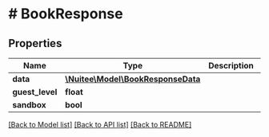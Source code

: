 # # BookResponse

## Properties

Name | Type | Description | Notes
------------ | ------------- | ------------- | -------------
**data** | [**\Nuitee\Model\BookResponseData**](BookResponseData.md) |  | [optional]
**guest_level** | **float** |  | [optional]
**sandbox** | **bool** |  | [optional]

[[Back to Model list]](../../README.md#models) [[Back to API list]](../../README.md#endpoints) [[Back to README]](../../README.md)
